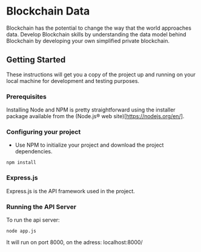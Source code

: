 # Blockchain Data

Blockchain has the potential to change the way that the world approaches data. Develop Blockchain skills by understanding the data model behind Blockchain by developing your own simplified private blockchain.

## Getting Started

These instructions will get you a copy of the project up and running on your local machine for development and testing purposes.

### Prerequisites

Installing Node and NPM is pretty straightforward using the installer package available from the (Node.js® web site)[https://nodejs.org/en/].

### Configuring your project

- Use NPM to initialize your project and download the project dependencies.
```
npm install
```

### Express.js 

Express.js is the API framework used in the project.


### Running the API Server

To run the api server:

```
node app.js
```

It will run on port 8000, on the adress: localhost:8000/